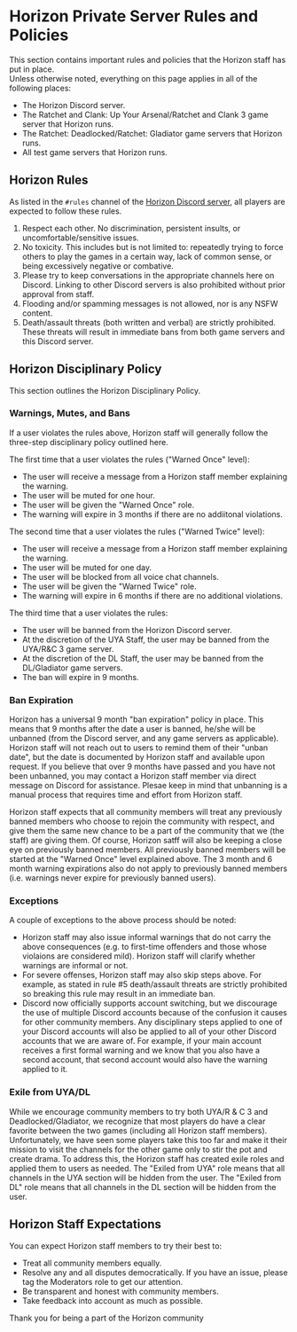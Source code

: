 # Horizon Private Server Rules and Policies

This section contains important rules and policies that the Horizon staff has put in place.  
Unless otherwise noted, everything on this page applies in all of the following places:  
- The Horizon Discord server.  
- The Ratchet and Clank: Up Your Arsenal/Ratchet and Clank 3 game server that Horizon runs.  
- The Ratchet: Deadlocked/Ratchet: Gladiator game servers that Horizon runs.  
- All test game servers that Horizon runs.  


## Horizon Rules

As listed in the `#rules` channel of the [Horizon Discord server](https://discord.gg/horizonps), all players are expected to follow these rules.
1. Respect each other. No discrimination, persistent insults, or uncomfortable/sensitive issues.  
2. No toxicity. This includes but is not limited to: repeatedly trying to force others to play the games in a certain way, lack of common sense, or being excessively negative or combative.  
3. Please try to keep conversations in the appropriate channels here on Discord. Linking to other Discord servers is also prohibited without prior approval from staff.  
4. Flooding and/or spamming messages is not allowed, nor is any NSFW content.  
5. Death/assault threats (both written and verbal) are strictly prohibited. These threats will result in immediate bans from both game servers and this Discord server. 


## Horizon Disciplinary Policy
This section outlines the Horizon Disciplinary Policy.  

### Warnings, Mutes, and Bans
If a user violates the rules above, Horizon staff will generally follow the three-step disciplinary policy outlined here.  

The first time that a user violates the rules ("Warned Once" level):  
- The user will receive a message from a Horizon staff member explaining the warning.  
- The user will be muted for one hour.  
- The user will be given the "Warned Once" role.  
- The warning will expire in 3 months if there are no addiitonal violations.  

The second time that a user violates the rules ("Warned Twice" level):  
- The user will receive a message from a Horizon staff member explaining the warning.  
- The user will be muted for one day.  
- The user will be blocked from all voice chat channels.  
- The user will be given the "Warned Twice" role.  
- The warning will expire in 6 months if there are no additional violations.  

The third time that a user violates the rules:  
- The user will be banned from the Horizon Discord server.  
- At the discretion of the UYA Staff, the user may be banned from the UYA/R&C 3 game server.  
- At the discretion of the DL Staff, the user may be banned from the DL/Gladiator game servers.  
- The ban will expire in 9 months.  

### Ban Expiration
Horizon has a universal 9 month "ban expiration" policy in place. This means that 9 months after the date a user is banned, he/she will be unbanned (from the Discord server, and any game servers as applicable). Horizon staff will not reach out to users to remind them of their "unban date", but the date is documented by Horizon staff and available upon request. If you believe that over 9 months have passed and you have not been unbanned, you may contact a Horizon staff member via direct message on Discord for assistance. Plesae keep in mind that unbanning is a manual process that requires time and effort from Horizon staff.  

Horizon staff expects that all community members will treat any previously banned members who choose to rejoin the community with respect, and give them the same new chance to be a part of the community that we (the staff) are giving them. Of course, Horizon satff will also be keeping a close eye on previously banned members. All previously banned members will be started at the "Warned Once" level explained above. The 3 month and 6 month warning expirations also do not apply to previously banned members (i.e. warnings never expire for previously banned users).  

### Exceptions
A couple of exceptions to the above process should be noted:  
- Horizon staff may also issue informal warnings that do not carry the above consequences (e.g. to first-time offenders and those whose violaions are considered mild). Horizon staff will clarify whether warnings are informal or not.  
- For severe offenses, Horizon staff may also skip steps above. For example, as stated in rule #5 death/assault threats are strictly prohibited so breaking this rule may result in an immediate ban.  
- Discord now officially supports account switching, but we discourage the use of multiple Discord accounts because of the confusion it causes for other community members. Any disciplinary steps applied to one of your Discord accounts will also be applied to all of your other Discord accounts that we are aware of. For example, if your main account receives a first formal warning and we know that you also have a second account, that second account would also have the warning applied to it.

### Exile from UYA/DL
While we encourage community members to try both UYA/R & C 3 and Deadlocked/Gladiator, we recognize that most players do have a clear favorite between the two games (including all Horizon staff members). Unfortunately, we have seen some players take this too far and make it their mission to visit the channels for the other game only to stir the pot and create drama. To address this, the Horizon staff has created exile roles and applied them to users as needed. The "Exiled from UYA" role means that all channels in the UYA section will be hidden from the user. The "Exiled from DL" role means that all channels in the DL section will be hidden from the user.  


## Horizon Staff Expectations
You can expect Horizon staff members to try their best to:  
- Treat all community members equally.  
- Resolve any and all disputes democratically.  If you have an issue, please tag the Moderators role to get our attention.  
- Be transparent and honest with community members.  
- Take feedback into account as much as possible.


Thank you for being a part of the Horizon community
